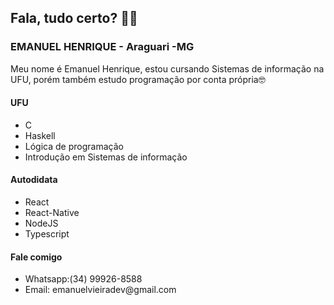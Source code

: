 ## Fala, tudo certo? 🙂👋
 
 ### EMANUEL HENRIQUE - Araguari -MG
 
  <p>Meu nome é Emanuel Henrique, estou cursando Sistemas de informação na UFU, porém também estudo programação por conta própria🤓</p>
  
 #### UFU
  <ul>
  <li>C</li>
  <li>Haskell</li> 
  <li>Lógica de programação</li> 
  <li>Introdução em Sistemas de informação</li>
</ul>
 
#### Autodidata
 <ul>
  <li>React</li>
  <li>React-Native</li> 
  <li>NodeJS</li> 
  <li>Typescript</li>
</ul>


#### Fale comigo 
 <ul>
  <li>Whatsapp:(34) 99926-8588 </li>
  <li>Email: emanuelvieiradev@gmail.com </li>
</ul>

